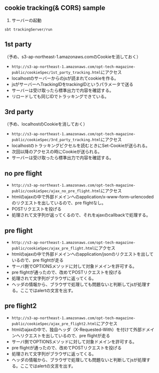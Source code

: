
## cookie tracking(& CORS) sample

1. サーバーの起動

`sbt trackingServer/run`

## 1st party

（予め、s3-ap-northeast-1.amazonaws.comのCookieを消しておく）

- `http://s3-ap-northeast-1.amazonaws.com/opt-tech-magazine-public/cookieSpec/1st_party_tracking.html`にアクセス
- localhostのサーバーからのjsが読まれてcookieを作る。
- jsがサーバーへTrackingIDをtrackingIDというパラメータで送る
- サーバーは受け取ったら標準出力で内容を確認する。
- リロードしても同じIDでトラッキングできている。

## 3rd party

（予め、localhostのCookieを消しておく）

- `http://s3-ap-northeast-1.amazonaws.com/opt-tech-magazine-public/cookieSpec/3rd_party_tracking.html`にアクセス
- localhostのトラッキングピクセルを読むときにSet-Cookieが送られる。
- 次回以降のアクセスの時にCookieが送られる。
- サーバーは受け取ったら標準出力で内容を確認する。

## no pre flight

- `http://s3-ap-northeast-1.amazonaws.com/opt-tech-magazine-public/cookieSpec/ajax_no_pre_flight.html`にアクセス
- htmlのajaxの中で外部ドメインへのapplication/x-www-form-urlencodedのリクエストを出しているので、pre flightなし。
- POSTリクエストを投げる
- 処理されて文字列が返ってくるので、それをajaxのcallbackで処理する。

## pre flight

- `http://s3-ap-northeast-1.amazonaws.com/opt-tech-magazine-public/cookieSpec/ajax_pre_flight.html`にアクセス
- htmlのajaxの中で外部ドメインへのapplication/jsonのリクエストを出しているので、pre flightが走る
- サーバ側でOPTIONSメソッドに対して対象ドメインを許可する。
- pre flightが通ったので、改めてPOSTリクエストを投げる
- 処理されて文字列がブラウザに返ってくる。
- ヘッダの情報から、ブラウザで処理しても問題ないと判断してjsが処理する。ここではalertの文言を出す。

## pre flight2

- `http://s3-ap-northeast-1.amazonaws.com/opt-tech-magazine-public/cookieSpec/ajax_pre_flight2.html`にアクセス
- htmlのajaxの中で、独自ヘッダ（X-Requested-With）を付けて外部ドメインへリクエストを出しているので、pre flightが走る
- サーバ側でOPTIONSメソッドに対して対象ドメインを許可する。
- pre flightが通ったので、改めてPOSTリクエストを投げる
- 処理されて文字列がブラウザに返ってくる。
- ヘッダの情報から、ブラウザで処理しても問題ないと判断してjsが処理する。ここではalertの文言を出す。
